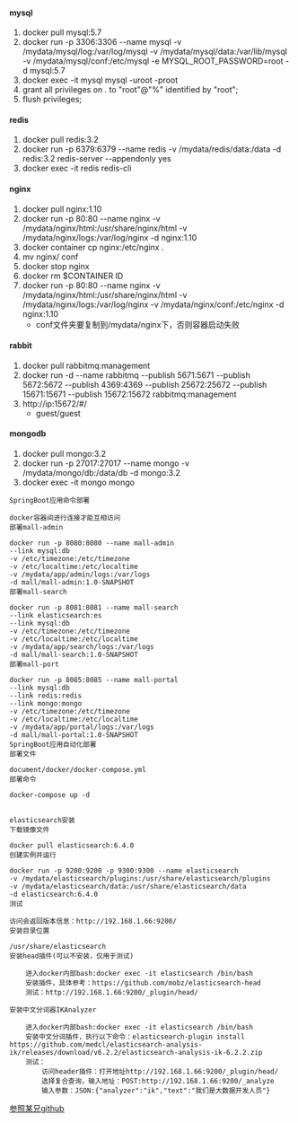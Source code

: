 #### mysql
1. docker pull mysql:5.7
2. docker run -p 3306:3306 --name mysql -v /mydata/mysql/log:/var/log/mysql -v /mydata/mysql/data:/var/lib/mysql -v /mydata/mysql/conf:/etc/mysql -e MYSQL_ROOT_PASSWORD=root -d mysql:5.7
3. docker exec -it mysql mysql -uroot -proot
4. grant all privileges on *.* to "root"@"%" identified by "root";
5. flush privileges;

#### redis
1. docker pull redis:3.2
2. docker run -p 6379:6379 --name redis -v /mydata/redis/data:/data -d redis:3.2 redis-server --appendonly yes
3. docker exec -it redis redis-cli

#### nginx
1. docker pull nginx:1.10
2. docker run -p 80:80 --name nginx -v /mydata/nginx/html:/usr/share/nginx/html -v /mydata/nginx/logs:/var/log/nginx -d nginx:1.10
3. docker container cp nginx:/etc/nginx .
4. mv nginx/ conf
5. docker stop nginx
6. docker rm $CONTAINER ID
7. docker run -p 80:80 --name nginx -v /mydata/nginx/html:/usr/share/nginx/html -v /mydata/nginx/logs:/var/log/nginx -v /mydata/nginx/conf:/etc/nginx -d nginx:1.10
    * conf文件夹要复制到/mydata/nginx下，否则容器启动失败

#### rabbit
1. docker pull rabbitmq:management
2. docker run -d --name rabbitmq --publish 5671:5671 --publish 5672:5672 --publish 4369:4369 --publish 25672:25672 --publish 15671:15671 --publish 15672:15672 rabbitmq:management
3. http://ip:15672/#/ 
    * guest/guest

#### mongodb
1. docker pull mongo:3.2
2. docker run -p 27017:27017 --name mongo -v /mydata/mongo/db:/data/db -d mongo:3.2
3. docker exec -it mongo mongo


````
SpringBoot应用命令部署

docker容器间进行连接才能互相访问
部署mall-admin

docker run -p 8080:8080 --name mall-admin
--link mysql:db
-v /etc/timezone:/etc/timezone
-v /etc/localtime:/etc/localtime
-v /mydata/app/admin/logs:/var/logs
-d mall/mall-admin:1.0-SNAPSHOT
部署mall-search

docker run -p 8081:8081 --name mall-search
--link elasticsearch:es
--link mysql:db
-v /etc/timezone:/etc/timezone
-v /etc/localtime:/etc/localtime
-v /mydata/app/search/logs:/var/logs
-d mall/mall-search:1.0-SNAPSHOT
部署mall-port

docker run -p 8085:8085 --name mall-portal
--link mysql:db
--link redis:redis
--link mongo:mongo
-v /etc/timezone:/etc/timezone
-v /etc/localtime:/etc/localtime
-v /mydata/app/portal/logs:/var/logs
-d mall/mall-portal:1.0-SNAPSHOT
SpringBoot应用自动化部署
部署文件

document/docker/docker-compose.yml
部署命令

docker-compose up -d


elasticsearch安装
下载镜像文件

docker pull elasticsearch:6.4.0
创建实例并运行

docker run -p 9200:9200 -p 9300:9300 --name elasticsearch
-v /mydata/elasticsearch/plugins:/usr/share/elasticsearch/plugins
-v /mydata/elasticsearch/data:/usr/share/elasticsearch/data
-d elasticsearch:6.4.0
测试

访问会返回版本信息：http://192.168.1.66:9200/
安装目录位置

/usr/share/elasticsearch
安装head插件(可以不安装，仅用于测试)

    进入docker内部bash:docker exec -it elasticsearch /bin/bash
    安装插件，具体参考：https://github.com/mobz/elasticsearch-head
    测试：http://192.168.1.66:9200/_plugin/head/

安装中文分词器IKAnalyzer

    进入docker内部bash:docker exec -it elasticsearch /bin/bash
    安装中文分词插件，执行以下命令：elasticsearch-plugin install https://github.com/medcl/elasticsearch-analysis-ik/releases/download/v6.2.2/elasticsearch-analysis-ik-6.2.2.zip
    测试：
        访问header插件：打开地址http://192.168.1.66:9200/_plugin/head/
        选择复合查询，输入地址：POST:http://192.168.1.66:9200/_analyze
        输入参数：JSON:{"analyzer":"ik","text":"我们是大数据开发人员"}

````

[参照某兄github](https://github.com/macrozheng/mall/blob/master/document/docker/docker-deploy.md)